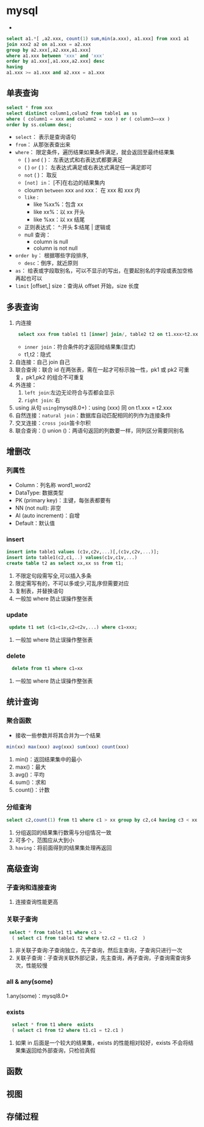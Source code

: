 # mysql

-

```sql
select a1.*[ ,a2.xxx, count(1) sum,min(a.xxx), a1.xxx] from xxx1 a1
join xxx2 a2 on a1.xxx = a2.xxx
group by a2.xxx[,a2.xxx,a1.xxx]
where a1.xxx between 'xxx' and 'xxx'
order by a1.xxx[,a1.xxx,a2.xxx] desc
having
a1.xxx >= a1.xxx and a2.xxx = a1.xxx
```

## 单表查询

```sql
select * from xxx
select distinct column1,colum2 from table1 as ss
where ( column1 = xxx and column2 = xxx ) or ( column3==xx )
order by ss.column desc;
```

- `select`： 表示是查询语句
- `from`： 从那张表查出来
- `where`： 限定条件，遍历结果如果条件满足，就会返回至最终结果集
  - ( ) `and` ( )： 左表达式和右表达式都要满足
  - ( ) `or` ( )： 左表达式满足或右表达式满足任一满足即可
  - `not` ( )： 取反
  - `[not] in`： \[不\]在右边的结果集内
  - cloumn `between` xxx `and` xxx： 在 xxx 和 xxx 内
  - `like` :
    - like %xx%：包含 xx
    - like xx%：以 xx 开头
    - like %xx：以 xx 结尾
  - 正则表达式： ^:开头 $:结尾 | 逻辑或
  - null 查询：
    - column is null
    - column is not null
- `order by`： 根据哪些字段排序,
  - `desc`：倒序，就近原则
- `as`： 给表或字段取别名，可以不显示的写出，在要起别名的字段或表加空格再起也可以
- `limit` \[offset,\] size：查询从 offset 开始，size 长度

## 多表查询

1. 内连接
   ```sql
    select xxx from table1 t1 [inner] join/, table2 t2 on t1.xxx>t2.xxx;
   ```
   - `inner join`：符合条件的才返回给结果集(显式)
   - t1,t2：隐式
2. 自连接：自己 join 自己
3. 联合查询：联合 id 在两张表，需在一起才可标示独一性，pk1 或 pk2 可重复，pk1,pk2 的组合不可重复
4. 外连接：
   1. `left join`:左边无论符合与否都会显示
   2. `right join`: 右
5. using 从句 `using`(mysql8.0+)：using (xxx) 同 on t1.xxx = t2.xxx
6. 自然连接：`natural join`：数据库自动匹配相同的列作为连接条件
7. 交叉连接：`cross join`笛卡尔积
8. 联合查询：() union ()：两语句返回的列数要一样，同列区分需要同别名

## 增删改

### 列属性

- Column：列名称 word1_word2
- DataType: 数据类型
- PK (primary key)：主键，每张表都要有
- NN (not null): 非空
- AI (auto increment)：自增
- Default：默认值

### insert

```sql
insert into table1 values (c1v,c2v,...)[,(c1v,c2v,...)];
insert into table1(c2,c1,..) values(c1v,c1v,...)
create table t2 as select xx,xx ss from t1;
```

1. 不限定句段需写全,可以插入多条
2. 限定需写有的，不可以多或少,可乱序但需要对应
3. 复制表，并替换语句
4. 一般加 where 防止误操作整张表

### update

```sql
 update t1 set (c1=c1v,c2=c2v,...) where c1=xxx;
```

1. 一般加 where 防止误操作整张表

### delete

```sql
  delete from t1 where c1=xx
```

1.  一般加 where 防止误操作整张表

## 统计查询

### 聚合函数

- 接收一些参数并将其合并为一个结果

```sql
min(xx) max(xxx) avg(xxx) sum(xxx) count(xxx)
```

1. min()：返回结果集中的最小
2. max()：最大
3. avg()：平均
4. sum()：求和
5. count()：计数

### 分组查询

```sql
select c2,count(1) from t1 where c1 > xx group by c2,c4 having c3 < xx
```

1. 分组返回的结果集行数需与分组情况一致
2. 可多个，范围应从大到小
3. `having`：将前面得到的结果集处理再返回

## 高级查询

### 子查询和连接查询

1. 连接查询性能更高

### 关联子查询

```sql
 select * from table1 t1 where c1 >
  ( select c1 from table1 t2 where t2.c2 = t1.c2  )
```

1. 非关联子查询:子查询独立，先子查询，然后主查询，子查询只进行一次
2. 关联子查询：子查询关联外部记录，先主查询，再子查询，子查询需查询多次，性能较慢

### all & any(some)

1.any(some)：mysql8.0+

### exists

```sql
  select * from t1 where  exists
  ( select c1 from t2 where t1.c1 = t2.c1 )
```

1. 如果 in 后面是一个较大的结果集，exists 的性能相对较好，exists 不会将结果集返回给外部查询，只检验真假

## 函数

## 视图

## 存储过程
